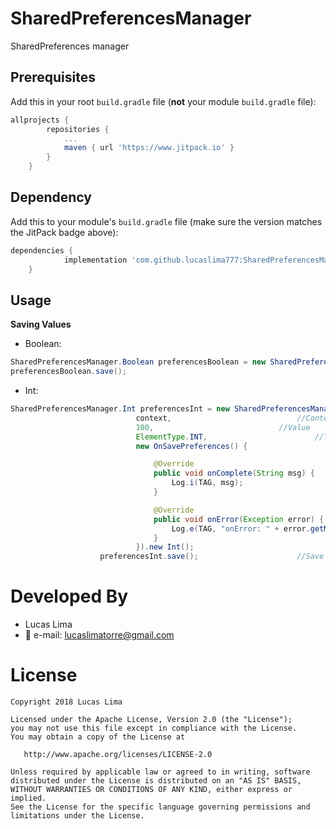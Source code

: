 # SharedPreferencesManager

SharedPreferences manager


## Prerequisites

Add this in your root `build.gradle` file (**not** your module `build.gradle` file):

```gradle
allprojects {
		repositories {
			...
			maven { url 'https://www.jitpack.io' }
		}
	}
```

## Dependency

Add this to your module's `build.gradle` file (make sure the version matches the JitPack badge above):

```gradle
dependencies {
	        implementation 'com.github.lucaslima777:SharedPreferencesManager:1.3.3'
	}
```

## Usage

<b>Saving Values</b>

* Boolean:

```java
SharedPreferencesManager.Boolean preferencesBoolean = new SharedPreferencesManager(this, Boolean).new Boolean();
preferencesBoolean.save();

```

* Int:

```java
SharedPreferencesManager.Int preferencesInt = new SharedPreferencesManager(
                            context, 							//Context
                            100, 							//Value
                            ElementType.INT, 						//Type
                            new OnSavePreferences() { 					//Callback

                                @Override
                                public void onComplete(String msg) {			//Success
                                    Log.i(TAG, msg);
                                }

                                @Override
                                public void onError(Exception error) {			//Error
                                    Log.e(TAG, "onError: " + error.getMessage());
                                }
                            }).new Int();
                    preferencesInt.save();						//Save

```



# Developed By

* Lucas Lima 
 * :email: e-mail: lucaslimatorre@gmail.com
 


 





# License

    Copyright 2018 Lucas Lima

    Licensed under the Apache License, Version 2.0 (the "License");
    you may not use this file except in compliance with the License.
    You may obtain a copy of the License at

       http://www.apache.org/licenses/LICENSE-2.0

    Unless required by applicable law or agreed to in writing, software
    distributed under the License is distributed on an "AS IS" BASIS,
    WITHOUT WARRANTIES OR CONDITIONS OF ANY KIND, either express or implied.
    See the License for the specific language governing permissions and
    limitations under the License.
